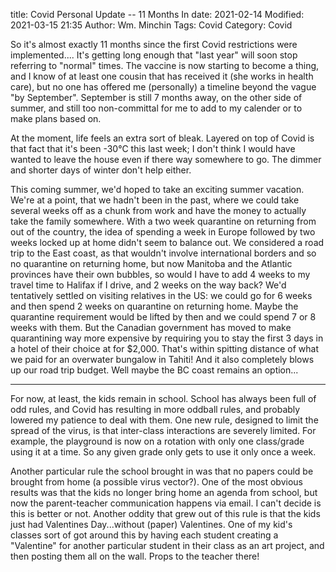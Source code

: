 title: Covid Personal Update -- 11 Months In
date: 2021-02-14
Modified: 2021-03-15 21:35
Author: Wm. Minchin
Tags: Covid
Category: Covid

So it's almost exactly 11 months since the first Covid restrictions were
implemented.... It's getting long enough that "last year" will soon stop
referring to "normal" times.<!-- read more --> The vaccine is now starting to
become a thing, and I know of at least one cousin that has received it (she
works in health care), but no one has offered me (personally) a timeline beyond
the vague "by September". September is still 7 months away, on the other side
of summer, and still too non-committal for me to add to my calender or to make
plans based on.

At the moment, life feels an extra sort of bleak. Layered on top of Covid is
that fact that it's been -30&deg;C this last week; I don't think I would
have wanted to leave the house even if there way somewhere to go. The dimmer
and shorter days of winter don't help either.

This coming summer, we'd hoped to take an exciting summer vacation. We're at a
point, that we hadn't been in the past, where we could take several weeks off
as a chunk from work and have the money to actually take the family somewhere.
With a two week quarantine on returning from out of the country, the idea of
spending a week in Europe followed by two weeks locked up at home didn't seem
to balance out. We considered a road trip to the East coast, as that wouldn't
involve international borders and so no quarantine on returning home, but now
Manitoba and the Atlantic provinces have their own bubbles, so would I have to
add 4 weeks to my travel time to Halifax if I drive, and 2 weeks on the way
back? We'd tentatively settled on visiting relatives in the US: we could go for
6 weeks and then spend 2 weeks on quarantine on returning home. Maybe the
quarantine requirement would be lifted by then and we could spend 7 or 8 weeks
with them. But the Canadian government has moved to make quarantining way more
expensive by requiring you to stay the first 3 days in a hotel of their choice
at for $2,000. That's within spitting distance of what we paid for an overwater
bungalow in Tahiti! And it also completely blows up our road trip budget. Well
maybe the BC coast remains an option...

---

For now, at least, the kids remain in school. School has always been full of
odd rules, and Covid has resulting in more oddball rules, and probably lowered
my patience to deal with them. One new rule, designed to limit the spread of
the virus, is that inter-class interactions are severely limited. For example,
the playground is now on a rotation with only one class/grade using it at a
time. So any given grade only gets to use it only once a week.

Another particular rule the school brought in was that no papers could be
brought from home (a possible virus vector?). One of the most obvious results
was that the kids no longer bring home an agenda from school, but now the
parent-teacher communication happens via email. I can't decide is this is
better or not. Another oddity that grew out of this rule is that the kids just
had Valentines Day...without (paper) Valentines. One of my kid's classes sort
of got around this by having each student creating a "Valentine" for another
particular student in their class as an art project, and then posting them all
on the wall. Props to the teacher there!
